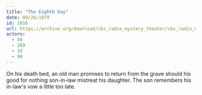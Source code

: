 ```yaml
---
title: "The Eighth Day"
date: 09/26/1979
id: 1016
url: https://archive.org/download/cbs_radio_mystery_theater/cbs_radio_mystery_theater-1001-1050.zip/cbs_radio_mystery_theater-1001-1050%2Fcbsrmt_1016_the_eighth_day.mp3
actors:
  - 49
  - 269
  - 10
  - 90
---
```

On his death bed, an old man promises to return from the grave should his good for nothing son-in-law mistreat his daughter. The son remembers his in-law's vow a little too late.